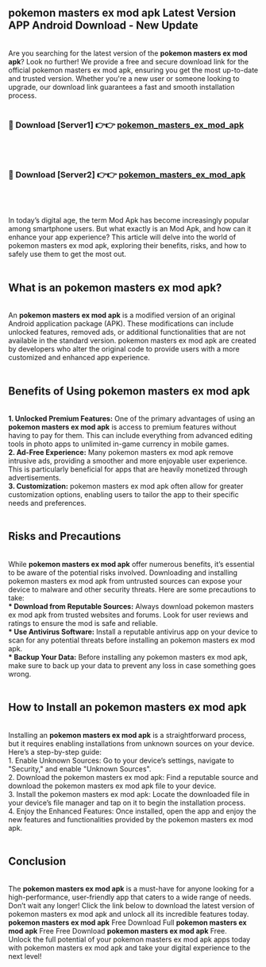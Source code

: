 ## pokemon masters ex mod apk Latest Version APP Android Download - New Update
<br>
Are you searching for the latest version of the <strong>pokemon masters ex mod apk</strong>? Look no further! We provide a free and secure download link for the official pokemon masters ex mod apk, ensuring you get the most up-to-date and trusted version. Whether you're a new user or someone looking to upgrade, our download link guarantees a fast and smooth installation process.
<br>
<br>
<h3>🔴 Download [Server1] 👉👉 <a href="https://modyolo.store/pokemon+masters+ex+mod+apk">pokemon_masters_ex_mod_apk</a></h3><br>
<br>
<h3>🔴 Download [Server2] 👉👉 <a href="https://modyolo.store/pokemon+masters+ex+mod+apk">pokemon_masters_ex_mod_apk</a></h3><br>
<br>
<br>
In today’s digital age, the term Mod Apk has become increasingly popular among smartphone users. But what exactly is an Mod Apk, and how can it enhance your app experience? This article will delve into the world of pokemon masters ex mod apk, exploring their benefits, risks, and how to safely use them to get the most out.
<br>
<br>
<h2>What is an pokemon masters ex mod apk?</h2>
<br>
An <strong>pokemon masters ex mod apk</strong> is a modified version of an original Android application package (APK). These modifications can include unlocked features, removed ads, or additional functionalities that are not available in the standard version. pokemon masters ex mod apk are created by developers who alter the original code to provide users with a more customized and enhanced app experience.
<br>
<br>
<h2>Benefits of Using pokemon masters ex mod apk</h2>
<br>
<strong> 1. Unlocked Premium Features:</strong> One of the primary advantages of using an <strong>pokemon masters ex mod apk</strong> is access to premium features without having to pay for them. This can include everything from advanced editing tools in photo apps to unlimited in-game currency in mobile games.
<br>
<strong> 2. Ad-Free Experience:</strong> Many pokemon masters ex mod apk remove intrusive ads, providing a smoother and more enjoyable user experience. This is particularly beneficial for apps that are heavily monetized through advertisements.
<br>
<strong> 3. Customization:</strong> pokemon masters ex mod apk often allow for greater customization options, enabling users to tailor the app to their specific needs and preferences.
<br>
<br>
<h2>Risks and Precautions</h2>
<br>
While <strong>pokemon masters ex mod apk</strong> offer numerous benefits, it’s essential to be aware of the potential risks involved. Downloading and installing pokemon masters ex mod apk from untrusted sources can expose your device to malware and other security threats. Here are some precautions to take:
<br>
<strong> * Download from Reputable Sources:</strong> Always download pokemon masters ex mod apk from trusted websites and forums. Look for user reviews and ratings to ensure the mod is safe and reliable.
<br>
<strong> * Use Antivirus Software:</strong> Install a reputable antivirus app on your device to scan for any potential threats before installing an pokemon masters ex mod apk.
<br>
<strong> * Backup Your Data:</strong> Before installing any pokemon masters ex mod apk, make sure to back up your data to prevent any loss in case something goes wrong.
<br>
<br>
<h2>How to Install an pokemon masters ex mod apk</h2>
<br>
Installing an <strong>pokemon masters ex mod apk</strong> is a straightforward process, but it requires enabling installations from unknown sources on your device. Here’s a step-by-step guide:
<br>
 1. Enable Unknown Sources: Go to your device’s settings, navigate to "Security," and enable "Unknown Sources".
<br>
 2. Download the pokemon masters ex mod apk: Find a reputable source and download the pokemon masters ex mod apk file to your device.
<br>
 3. Install the pokemon masters ex mod apk: Locate the downloaded file in your device’s file manager and tap on it to begin the installation process.
<br>
 4. Enjoy the Enhanced Features: Once installed, open the app and enjoy the new features and functionalities provided by the pokemon masters ex mod apk.
<br>
<br>
<h2><strong>Conclusion</strong></h2>
<br>
The <strong>pokemon masters ex mod apk</strong> is a must-have for anyone looking for a high-performance, user-friendly app that caters to a wide range of needs. Don’t wait any longer! Click the link below to download the latest version of pokemon masters ex mod apk and unlock all its incredible features today.
<br>
<strong>pokemon masters ex mod apk</strong> Free Download Full <strong>pokemon masters ex mod apk</strong> Free Free Download <strong>pokemon masters ex mod apk</strong> Free.
<br>
Unlock the full potential of your pokemon masters ex mod apk apps today with pokemon masters ex mod apk and take your digital experience to the next level!